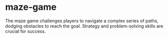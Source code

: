 # maze-game
The maze game challenges players to navigate a complex series of paths, dodging obstacles to reach the goal. Strategy and problem-solving skills are crucial for success.
